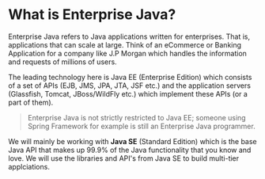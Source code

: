 # What is Enterprise Java?
Enterprise Java refers to Java applications written for enterprises.  That is, applications that can scale at large.  Think of an eCommerce or Banking Application for a company like J.P Morgan which handles the information and requests of millions of users. 

The leading technology here is Java EE (Enterprise Edition) which consists of a set of APIs (EJB, JMS, JPA, JTA, JSF etc.) and the application servers (Glassfish, Tomcat, JBoss/WildFly etc.) which implement these APIs (or a part of them). 

> Enterprise Java is not strictly restricted to Java EE; someone using Spring Framework for example is still an Enterprise Java programmer.

We will mainly be working with **Java SE** (Standard Edition) which is the base Java API that makes up 99.9% of the Java functionality that you know and love.  We will use the libraries and API's from Java SE to build multi-tier applciations.


